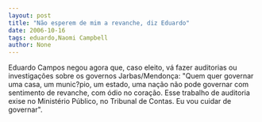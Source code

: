 ```yaml
---
layout: post
title: "Não esperem de mim a revanche, diz Eduardo"
date: 2006-10-16
tags: eduardo,Naomi Campbell
author: None
---
```

Eduardo Campos negou agora que, caso eleito, vá fazer auditorias ou investigações sobre os governos Jarbas/Mendonça:
\"Quem quer governar uma casa, um munic?pio, um estado, uma nação não pode governar com sentimento de revanche, com ódio no coração. Esse trabalho de auditoria exise no Ministério Público, no Tribunal de Contas. Eu vou cuidar de governar\". 